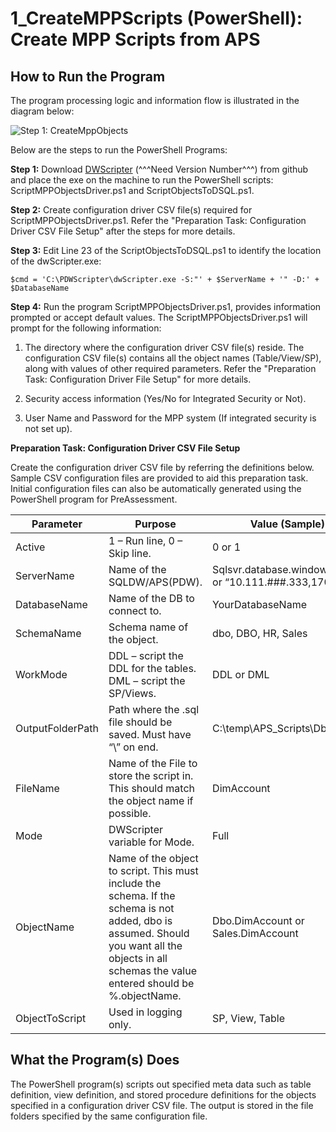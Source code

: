 
# **1_CreateMPPScripts (PowerShell):** Create MPP Scripts from APS


## **How to Run the Program** ##

The program processing logic and information flow is illustrated in the diagram below: 

![Step 1: CreateMppObjects](https://i.imgur.com/cazsRYU.jpg)

Below are the steps to run the PowerShell Programs: 

**Step 1:** Download [DWScripter]( https://github.com/Microsoft/DWScripter "DWScripter Github Page") (^^^Need Version Number^^^) from github and place the exe on the machine to run the PowerShell scripts: ScriptMPPObjectsDriver.ps1 and ScriptObjectsToDSQL.ps1.

**Step 2:** Create configuration driver CSV file(s) required for ScriptMPPObjectsDriver.ps1. Refer the "Preparation Task: Configuration Driver CSV File Setup" after the steps for more details. 


**Step 3:** Edit Line 23 of the ScriptObjectsToDSQL.ps1 to identify the location of the dwScripter.exe:

```
$cmd = 'C:\PDWScripter\dwScripter.exe -S:"' + $ServerName + '" -D:' + $DatabaseName
```

**Step 4:** Run the program ScriptMPPObjectsDriver.ps1, provides information prompted or accept default values. The ScriptMPPObjectsDriver.ps1 will  prompt for the following information:


1. The directory where the configuration driver CSV file(s) reside. The configuration CSV file(s) contains all the object names (Table/View/SP), along with values of other required parameters. Refer the "Preparation Task: Configuration Driver File Setup" for more details. 

2. Security access information (Yes/No for Integrated Security or Not).

3. User Name and Password for the MPP system (If integrated security is not set up). 


**Preparation Task: Configuration Driver CSV File Setup**

Create the configuration driver CSV file by referring the definitions below. Sample CSV configuration files are provided to aid this preparation task. Initial configuration files can also be automatically generated using the PowerShell program for PreAssessment. 

| Parameter           | Purpose                              |      Value (Sample)     |
| --------------------| -------------------------------------|-------------------------| 
| Active              | 1 – Run line, 0 – Skip line.         | 0 or 1                  |
| ServerName          | Name of the SQLDW/APS(PDW).          | Sqlsvr.database.windows.net  or “10.111.###.333,17001”                                                                 |
| DatabaseName        | Name of the DB to connect to.        | YourDatabaseName        |
| SchemaName        | Schema name of the object.            | dbo, DBO, HR, Sales     |
| WorkMode            | DDL – script the DDL for the tables. DML – script the SP/Views.                                | DDL or DML          |
| OutputFolderPath    | Path where the .sql file should be saved.  Must have “\” on end.                                | C:\temp\APS_Scripts\Db1Folder                  |
| FileName            | Name of the File to store the script in.  This should match the object name if possible.                               | DimAccount                  |
| Mode                | DWScripter variable for Mode.        | Full                    |
| ObjectName          | Name of the object to script.  This must include the schema.  If the schema is not added, dbo is assumed.  Should you want all the objects in all schemas the value entered should be %.objectName.    | Dbo.DimAccount or Sales.DimAccount |
| ObjectToScript      | Used in logging only.                | SP, View, Table |


## **What the Program(s) Does** ##

The PowerShell program(s) scripts out specified meta data such as table definition, view definition, and stored procedure definitions for the objects specified in a configuration driver CSV file. The output is stored in the file folders specified by the same configuration file. 


